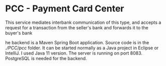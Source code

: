 # PCC - Payment Card Center


This service mediates interbank communication of this type, and accepts a request for a transaction from the seller's bank and forwards it to the buyer's bank

he backend is a Maven Spring Boot application. Source code is in the <i>./PCC/pcc</i> folder. It can be started normally as a Java project in Eclipse or IntelliJ. I used Java 11 version. The server is running on port 8083.\
PostgreSQL is needed for the backend.
